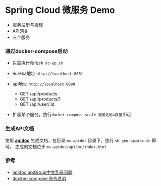 # Spring Cloud 微服务 Demo

- 服务注册与发现
- API网关
- 三个服务

### 通过docker-compose启动

- 只需执行命令```sh dc-up.sh```
- eureka地址 ```http://localhost:8081```
- api地址 ```http://localhost:8080```
    - GET /api/products
    - GET /api/products/1
    - GET /api/user/:id

- 扩容某个服务，执行```docker-compose scale 服务名称=数量```即可

### 生成API文档

使用 **[apidoc](http://apidocjs.com/)** 生成文档，在目录 ```ms-apidoc``` 目录下，执行 ```sh gen-apidoc.sh``` 即可。
生成的文档位于 ```ms-apidoc/apidoc/index.html```

### 参考

- [apidoc apiGroup中文乱码问题](https://my.oschina.net/cng1985/blog/857618)
- [docker-compose 命令说明](https://yeasy.gitbooks.io/docker_practice/content/compose/commands.html)